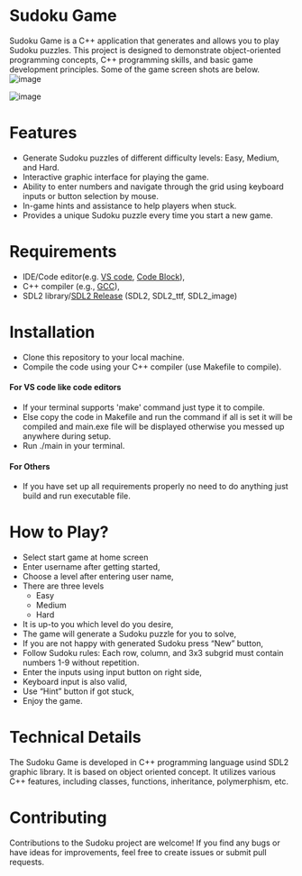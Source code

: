 # Sudoku Game
Sudoku Game is a C++ application that generates and allows you to play Sudoku puzzles.
This project is designed to demonstrate object-oriented programming concepts, C++ 
programming skills, and basic game development principles.
Some of the game screen shots are below.
![image](https://github.com/sandipkatel/Sudoku/assets/109036168/42f6e08f-9ef7-4067-936f-ccc9eaf445fe)

![image](https://github.com/sandipkatel/Sudoku/assets/109036168/d3725c74-b525-46fe-87c6-67ec80be16e1)

# Features
- Generate Sudoku puzzles of different difficulty levels: Easy, Medium, and Hard.
- Interactive graphic interface for playing the game.
- Ability to enter numbers and navigate through the grid using keyboard inputs or button selection by mouse.
- In-game hints and assistance to help players when stuck.
- Provides a unique Sudoku puzzle every time you start a new game.
# Requirements
- IDE/Code editor(e.g. [VS code](https://code.visualstudio.com/), [Code Block](https://www.codeblocks.org/downloads/)),
- C++ compiler (e.g., [GCC](https://gcc.gnu.org/)),
- SDL2 library/[SDL2 Release](https://github.com/libsdl-org/SDL/releases/tag/release-2.28.2) (SDL2, SDL2_ttf, SDL2_image)
# Installation
- Clone this repository to your local machine.
- Compile the code using your C++ compiler (use Makefile to compile).
#### For VS code like code editors
- If your terminal supports 'make' command just type it to compile.
- Else copy the code in Makefile and run the command if all is set it will be compiled and
  main.exe file will be displayed otherwise you messed up anywhere during setup.
- Run ./main in your terminal.
#### For Others
- If you have set up all requirements properly no need to do anything just build and run executable file.
# How to Play?
- Select start game at home screen
- Enter username after getting started,
- Choose a level after entering user name,
- There are three levels
    - Easy
    - Medium
    - Hard
- It is up-to you which level do you desire,
- The game will generate a Sudoku puzzle for you to solve,
- If you are not happy with generated Sudoku press “New” button,
- Follow Sudoku rules: Each row, column, and 3x3 subgrid must contain numbers 1-9 without repetition.
- Enter the inputs using input button on right side,
- Keyboard input is also valid,
- Use “Hint” button if got stuck,
- Enjoy the game.

# Technical Details
The Sudoku Game is developed in C++ programming language usind SDL2 graphic library. It is based on object oriented concept.
It utilizes various C++ features, including classes, functions, inheritance, polymerphism, etc.

# Contributing
Contributions to the Sudoku project are welcome! If you find any bugs or have ideas for improvements, feel free to create
issues or submit pull requests.
